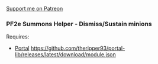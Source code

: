 [Support me on Patreon](https://www.patreon.com/reyzor1991)

### PF2e Summons Helper - Dismiss/Sustain minions

Requires:
 - [Portal](https://github.com/theripper93/portal-lib) https://github.com/theripper93/portal-lib/releases/latest/download/module.json